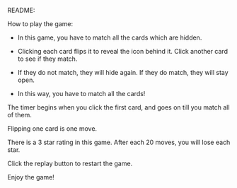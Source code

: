 README:

How to play the game:

- In this game, you have to match all the cards which are hidden.

- Clicking each card flips it to reveal the icon behind it. Click another card to see if they match.

- If they do not match, they will hide again. If they do match, they will stay open.

- In this way, you have to match all the cards!

The timer begins when you click the first card, and goes on till you match all of them.

Flipping one card is one move.

There is a 3 star rating in this game. After each 20 moves, you will lose each star.

Click the replay button to restart the game.

Enjoy the game!
